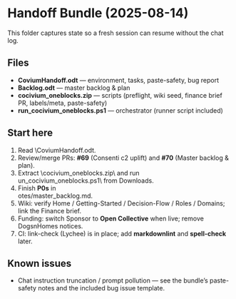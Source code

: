 # Handoff Bundle (2025-08-14)

This folder captures state so a fresh session can resume without the chat log.

## Files
- **CoviumHandoff.odt** — environment, tasks, paste-safety, bug report
- **Backlog.odt** — master backlog & plan
- **cocivium_oneblocks.zip** — scripts (preflight, wiki seed, finance brief PR, labels/meta, paste-safety)
- **run_cocivium_oneblocks.ps1** — orchestrator (runner script included)

## Start here
1. Read \CoviumHandoff.odt\.
2. Review/merge PRs: **#69** (Consenti c2 uplift) and **#70** (Master backlog & plan).
3. Extract \cocivium_oneblocks.zip\ and run \un_cocivium_oneblocks.ps1\ from Downloads.
4. Finish **P0s** in \
otes/master_backlog.md\.
5. Wiki: verify Home / Getting-Started / Decision-Flow / Roles / Domains; link the Finance brief.
6. Funding: switch Sponsor to **Open Collective** when live; remove DogsnHomes notices.
7. CI: link-check (Lychee) is in place; add **markdownlint** and **spell-check** later.

## Known issues
- Chat instruction truncation / prompt pollution — see the bundle’s paste-safety notes and the included bug issue template.
